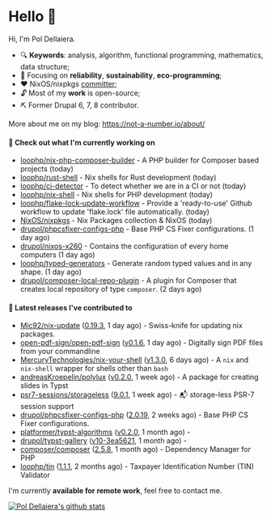 # Hello 👋

Hi, I'm Pol Dellaiera.

- 🔍 **Keywords**: analysis, algorithm, functional programming, mathematics, data structure;
- 🎯 Focusing on **reliability**, **sustainability**, **eco-programming**;
- ❤️ NixOS/nixpkgs [committer](https://github.com/orgs/NixOS/teams/nixpkgs-committers?query=drupol);
- 🔓 Most of my **work** is open-source;
- ⛏️ Former Drupal 6, 7, 8 contributor.

More about me on my blog: https://not-a-number.io/about/

#### 👷 Check out what I'm currently working on

- [loophp/nix-php-composer-builder](https://github.com/loophp/nix-php-composer-builder) - A PHP builder for Composer based projects (today)
- [loophp/rust-shell](https://github.com/loophp/rust-shell) - Nix shells for Rust development (today)
- [loophp/ci-detector](https://github.com/loophp/ci-detector) - To detect whether we are in a CI or not (today)
- [loophp/nix-shell](https://github.com/loophp/nix-shell) - Nix shells for PHP development (today)
- [loophp/flake-lock-update-workflow](https://github.com/loophp/flake-lock-update-workflow) - Provide a &#39;ready-to-use&#39; Github workflow to update &#39;flake.lock&#39; file automatically. (today)
- [NixOS/nixpkgs](https://github.com/NixOS/nixpkgs) - Nix Packages collection &amp; NixOS (today)
- [drupol/phpcsfixer-configs-php](https://github.com/drupol/phpcsfixer-configs-php) - Base PHP CS Fixer configurations. (1 day ago)
- [drupol/nixos-x260](https://github.com/drupol/nixos-x260) - Contains the configuration of every home computers (1 day ago)
- [loophp/typed-generators](https://github.com/loophp/typed-generators) - Generate random typed values and in any shape. (1 day ago)
- [drupol/composer-local-repo-plugin](https://github.com/drupol/composer-local-repo-plugin) - A plugin for Composer that creates local repository of type `composer`. (2 days ago)

#### 🔭 Latest releases I've contributed to

- [Mic92/nix-update](https://github.com/Mic92/nix-update) ([0.19.3](https://github.com/Mic92/nix-update/releases/tag/0.19.3), 1 day ago) - Swiss-knife for updating nix packages.
- [open-pdf-sign/open-pdf-sign](https://github.com/open-pdf-sign/open-pdf-sign) ([v0.1.6](https://github.com/open-pdf-sign/open-pdf-sign/releases/tag/v0.1.6), 1 day ago) - Digitally sign PDF files from your commandline
- [MercuryTechnologies/nix-your-shell](https://github.com/MercuryTechnologies/nix-your-shell) ([v1.3.0](https://github.com/MercuryTechnologies/nix-your-shell/releases/tag/v1.3.0), 6 days ago) - A `nix` and `nix-shell` wrapper for shells other than `bash`
- [andreasKroepelin/polylux](https://github.com/andreasKroepelin/polylux) ([v0.2.0](https://github.com/andreasKroepelin/polylux/releases/tag/v0.2.0), 1 week ago) - A package for creating slides in Typst
- [psr7-sessions/storageless](https://github.com/psr7-sessions/storageless) ([9.0.1](https://github.com/psr7-sessions/storageless/releases/tag/9.0.1), 1 week ago) - :mailbox_with_mail: storage-less PSR-7 session support
- [drupol/phpcsfixer-configs-php](https://github.com/drupol/phpcsfixer-configs-php) ([2.0.19](https://github.com/drupol/phpcsfixer-configs-php/releases/tag/2.0.19), 2 weeks ago) - Base PHP CS Fixer configurations.
- [platformer/typst-algorithms](https://github.com/platformer/typst-algorithms) ([v0.2.0](https://github.com/platformer/typst-algorithms/releases/tag/v0.2.0), 1 month ago) - 
- [drupol/typst-gallery](https://github.com/drupol/typst-gallery) ([v10-3ea5621](https://github.com/drupol/typst-gallery/releases/tag/v10-3ea5621), 1 month ago) - 
- [composer/composer](https://github.com/composer/composer) ([2.5.8](https://github.com/composer/composer/releases/tag/2.5.8), 1 month ago) - Dependency Manager for PHP
- [loophp/tin](https://github.com/loophp/tin) ([1.1.1](https://github.com/loophp/tin/releases/tag/1.1.1), 2 months ago) - Taxpayer Identification Number (TIN) Validator

I'm currently **available for remote work**, feel free to contact me.

[![Pol Dellaiera's github stats](https://github-readme-stats.vercel.app/api?username=drupol&count_private=true&show_icons=true)](https://github.com/drupol)
